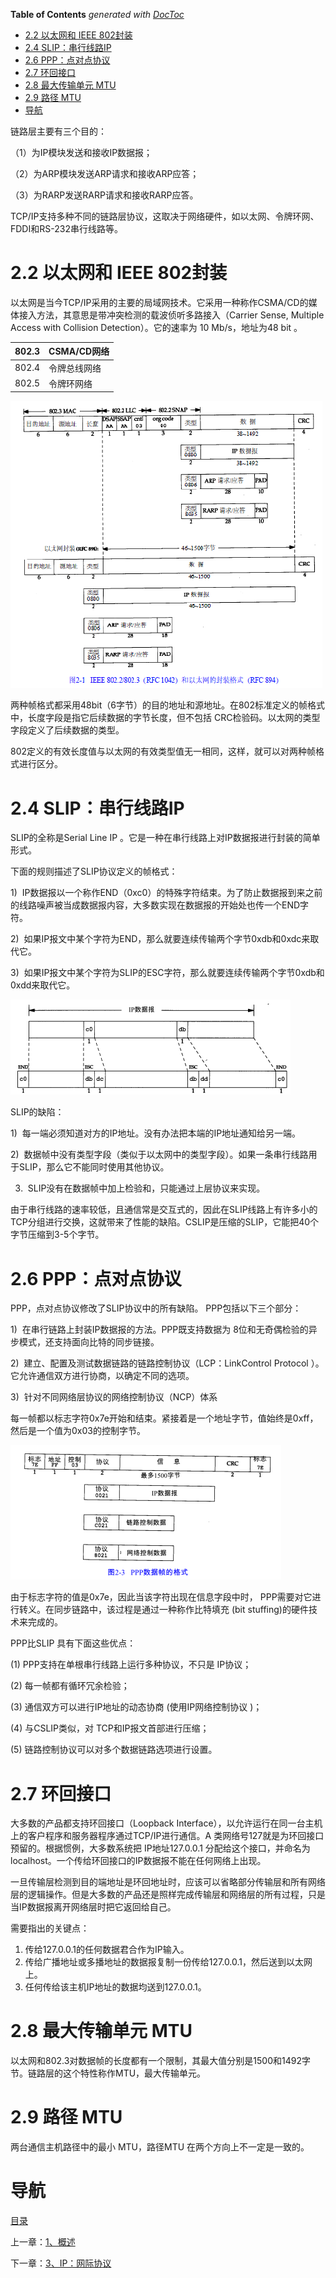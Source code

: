 <!-- START doctoc generated TOC please keep comment here to allow auto update -->
<!-- DON'T EDIT THIS SECTION, INSTEAD RE-RUN doctoc TO UPDATE -->
**Table of Contents**  *generated with [DocToc](https://github.com/thlorenz/doctoc)*

- [2.2 以太网和 IEEE 802封装](#22-%E4%BB%A5%E5%A4%AA%E7%BD%91%E5%92%8C%C2%A0ieee-802%E5%B0%81%E8%A3%85)
- [2.4 SLIP：串行线路IP](#24-slip%E4%B8%B2%E8%A1%8C%E7%BA%BF%E8%B7%AFip)
- [2.6 PPP：点对点协议](#26-ppp%E7%82%B9%E5%AF%B9%E7%82%B9%E5%8D%8F%E8%AE%AE)
- [2.7 环回接口](#27-%E7%8E%AF%E5%9B%9E%E6%8E%A5%E5%8F%A3)
- [2.8 最大传输单元 MTU](#28-%E6%9C%80%E5%A4%A7%E4%BC%A0%E8%BE%93%E5%8D%95%E5%85%83%C2%A0mtu)
- [2.9 路径 MTU](#29-%E8%B7%AF%E5%BE%84%C2%A0mtu)
- [导航](#%E5%AF%BC%E8%88%AA)

<!-- END doctoc generated TOC please keep comment here to allow auto update -->

链路层主要有三个目的：

（1）为IP模块发送和接收IP数据报；

（2）为ARP模块发送ARP请求和接收ARP应答；

（3）为RARP发送RARP请求和接收RARP应答。

TCP/IP支持多种不同的链路层协议，这取决于网络硬件，如以太网、令牌环网、FDDI和RS-232串行线路等。

# 2.2 以太网和 IEEE 802封装

以太网是当今TCP/IP采用的主要的局域网技术。它采用一种称作CSMA/CD的媒体接入方法，其意思是带冲突检测的载波侦听多路接入（Carrier Sense, Multiple Access with Collision Detection）。它的速率为 10 Mb/s，地址为48 bit 。

| 802.3 | CSMA/CD网络 |
| ----- | --------- |
| 802.4 | 令牌总线网络    |
| 802.5 | 令牌环网络     |

![graphic](img/chap2/img1.png)

两种帧格式都采用48bit（6字节）的目的地址和源地址。在802标准定义的帧格式中，长度字段是指它后续数据的字节长度，但不包括 CRC检验码。以太网的类型字段定义了后续数据的类型。

802定义的有效长度值与以太网的有效类型值无一相同，这样，就可以对两种帧格式进行区分。

# 2.4 SLIP：串行线路IP

SLIP的全称是Serial Line IP 。它是一种在串行线路上对IP数据报进行封装的简单形式。

下面的规则描述了SLIP协议定义的帧格式：

1)  IP数据报以一个称作END（0xc0）的特殊字符结束。为了防止数据报到来之前的线路噪声被当成数据报内容，大多数实现在数据报的开始处也传一个END字符。

2)  如果IP报文中某个字符为END，那么就要连续传输两个字节0xdb和0xdc来取代它。

3)  如果IP报文中某个字符为SLIP的ESC字符，那么就要连续传输两个字节0xdb和0xdd来取代它。

![graphic](img/chap2/img2.png)

SLIP的缺陷：

1)  每一端必须知道对方的IP地址。没有办法把本端的IP地址通知给另一端。

2)  数据帧中没有类型字段（类似于以太网中的类型字段）。如果一条串行线路用于SLIP，那么它不能同时使用其他协议。

3)  SLIP没有在数据帧中加上检验和，只能通过上层协议来实现。

由于串行线路的速率较低，且通信常是交互式的，因此在SLIP线路上有许多小的TCP分组进行交换，这就带来了性能的缺陷。CSLIP是压缩的SLIP，它能把40个字节压缩到3-5个字节。

# 2.6 PPP：点对点协议

PPP，点对点协议修改了SLIP协议中的所有缺陷。 PPP包括以下三个部分：

1)  在串行链路上封装IP数据报的方法。PPP既支持数据为 8位和无奇偶检验的异步模式，还支持面向比特的同步链接。

2)  建立、配置及测试数据链路的链路控制协议（LCP：LinkControl Protocol ）。它允许通信双方进行协商，以确定不同的选项。

3)  针对不同网络层协议的网络控制协议（NCP）体系

每一帧都以标志字符0x7e开始和结束。紧接着是一个地址字节，值始终是0xff，然后是一个值为0x03的控制字节。

![graphic](img/chap2/img3.png)

由于标志字符的值是0x7e，因此当该字符出现在信息字段中时， PPP需要对它进行转义。在同步链路中，该过程是通过一种称作比特填充 (bit stuffing)的硬件技术来完成的。

PPP比SLIP 具有下面这些优点： 

(1) PPP支持在单根串行线路上运行多种协议，不只是 IP协议；

(2) 每一帧都有循环冗余检验；

(3) 通信双方可以进行IP地址的动态协商 (使用IP网络控制协议 )；

(4) 与CSLIP类似，对 TCP和IP报文首部进行压缩； 

(5) 链路控制协议可以对多个数据链路选项进行设置。

# 2.7 环回接口

大多数的产品都支持环回接口（Loopback Interface），以允许运行在同一台主机上的客户程序和服务器程序通过TCP/IP进行通信。A 类网络号127就是为环回接口预留的。根据惯例，大多数系统把 IP地址127.0.0.1 分配给这个接口，并命名为localhost。一个传给环回接口的IP数据报不能在任何网络上出现。

一旦传输层检测到目的端地址是环回地址时，应该可以省略部分传输层和所有网络层的逻辑操作。但是大多数的产品还是照样完成传输层和网络层的所有过程，只是当IP数据报离开网络层时把它返回给自己。

需要指出的关键点：

1. 传给127.0.0.1的任何数据君合作为IP输入。
2. 传给广播地址或多播地址的数据报复制一份传给127.0.0.1，然后送到以太网上。
3. 任何传给该主机IP地址的数据均送到127.0.0.1。

# 2.8 最大传输单元 MTU

以太网和802.3对数据帧的长度都有一个限制，其最大值分别是1500和1492字节。链路层的这个特性称作MTU，最大传输单元。

# 2.9 路径 MTU

两台通信主机路径中的最小 MTU，路径MTU 在两个方向上不一定是一致的。

# 导航

[目录](README.md)

上一章：[1、概述](1、概述.md)

下一章：[3、IP：网际协议](3、IP：网际协议.md)
